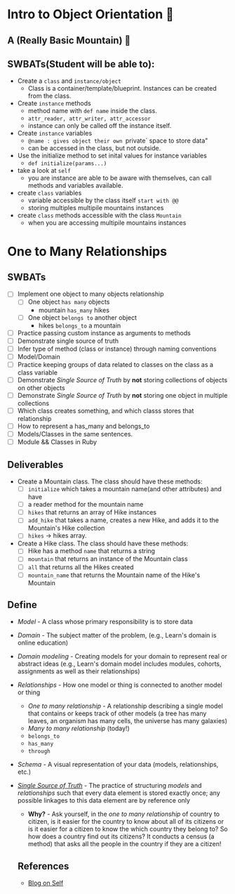 # Intro to Object Orientation 🧱

## A (Really Basic Mountain) 🧩

## SWBATs(Student will be able to):
- Create a `class` and `instance/object`
  - Class is a container/template/blueprint. Instances can be created from the class.
- Create `instance` methods
  - method name with `def name` inside the class.
  - `attr_reader, attr_writer, attr_accessor`
  - instance can only be called off the instance itself.
- Create `instance` variables
  - `@name : gives object their own `private` space to store data"
  - can be accessed in the class, but not outside.
- Use the initialize method to set inital values for instance variables
  - `def initialize(params...)` 
- take a look at `self`
  - you are instance are able to be aware with themselves, can call methods and variables available.
- create `class` variables
  - variable accessible by the class itself `start with @@`
  - storing multiples multipile mountains instances
- create `class` methods
  accessible with the class `Mountain`
  - when you are accessing multipile mountains instances

# One to Many Relationships
## SWBATs
* [ ] Implement one object to many objects relationship
  * [ ] One object `has many` objects
    - mountain `has_many` hikes
  * [ ] One object `belongs to` another object
    - hikes `belongs_to` a mountain
* [ ] Practice passing custom instance as arguments to methods
* [ ] Demonstrate single source of truth
* [ ] Infer type of method (class or instance) through naming conventions
* [ ] Model/Domain
* [ ] Practice keeping groups of data related to classes on the class as a class variable
* [ ] Demonstrate _Single Source of Truth_ by **not** storing collections of objects on other objects
* [ ] Demonstrate _Single Source of Truth_ by **not** storing one object in multiple collections
* [ ] Which class creates something, and which classs stores that relationship
* [ ] How to represent a  has_many and belongs_to
* [ ] Models/Classes in the same sentences.
* [ ] Module && Classes in Ruby

## Deliverables
* Create a Mountain class. The class should have these methods:
  * [ ] `initialize` which takes a mountain name(and other attributes) and have
  * [ ]  a reader method for the mountain name
  * [ ] `hikes` that returns an array of Hike instances
  * [ ] `add_hike` that takes a name, creates a new Hike, and adds it to the Mountain's Hike collection
  * [ ] `hikes` -> hikes array.

* Create a Hike class. The class should have these methods:
  * [ ] Hike has a method `name` that returns a string
  * [ ] `mountain` that returns an instance of the Mountain class
  * [ ] `all` that returns all the Hikes created
  * [ ] `mountain_name` that returns the Mountain name of the Hike's Mountain

## Define
* _Model_ - A class whose primary responsibility is to store data
* _Domain_ - The subject matter of the problem, (e.g., Learn's domain is online education)
* _Domain modeling_ - Creating models for your domain to represent real or abstract ideas (e.g., Learn's domain model includes modules, cohorts, assignments as well as their relationships)
* _Relationships_ - How one model or thing is connected to another model or thing
  * _One to many relationship_ - A relationship describing a single model that contains or keeps track of other models (a tree has many leaves, an organism has many cells, the universe has many galaxies)
  * _Many to many relationship_ (today!)
  * `belongs_to`
  * `has_many`
  * `through`
* _Schema_ - A visual representation of your data (models, relationships, etc.)
* [_Single Source of Truth_](https://en.wikipedia.org/wiki/Single_source_of_truth) - The practice of structuring _models_ and _relationships_ such that every data element is stored exactly once; any possible linkages to this data element are by reference only
  * **Why?** - Ask yourself, in the _one to many relationship_ of country to citizen, is it easier for the country to know about all of its citizens or is it easier for a citizen to know the which country they belong to? So how does a country find out its citizens? It conducts a census (a method) that asks all the people in the country if they are a citizen!


  ## References
  - [Blog on Self](https://dev.to/danvyle/understanding-self-via-football-analogy-2f0e)